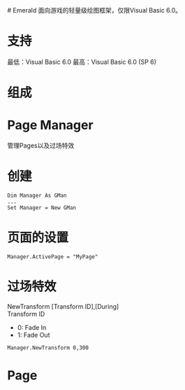 ﻿﻿﻿﻿﻿# Emerald面向游戏的轻量级绘图框架，仅限Visual Basic 6.0。# 支持最低：Visual Basic 6.0 最高：Visual Basic 6.0 (SP 6)# 组成# Page Manager管理Pages以及过场特效  # 创建```VBSDim Manager As GMan  ...Set Manager = New GMan```# 页面的设置```VBSManager.ActivePage = "MyPage"```# 过场特效NewTransform [Transform ID],[During]  Transform ID  - 0: Fade In- 1: Fade Out  ```VBSManager.NewTransform 0,300```# Page